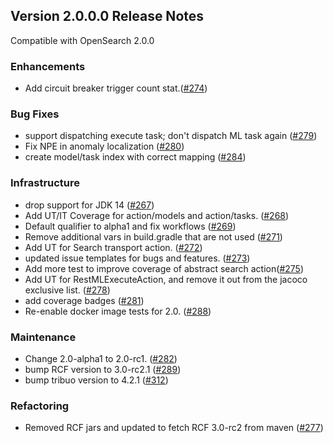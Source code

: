 ## Version 2.0.0.0 Release Notes

Compatible with OpenSearch 2.0.0

### Enhancements

* Add circuit breaker trigger count stat.([#274](https://github.com/opensearch-project/ml-commons/pull/274))

### Bug Fixes

* support dispatching execute task; don't dispatch ML task again ([#279](https://github.com/opensearch-project/ml-commons/pull/279))
* Fix NPE in anomaly localization ([#280](https://github.com/opensearch-project/ml-commons/pull/280))
* create model/task index with correct mapping ([#284](https://github.com/opensearch-project/ml-commons/pull/284))

### Infrastructure

* drop support for JDK 14 ([#267](https://github.com/opensearch-project/ml-commons/pull/267))
* Add UT/IT Coverage for action/models and action/tasks. ([#268](https://github.com/opensearch-project/ml-commons/pull/268))
* Default qualifier to alpha1 and fix workflows ([#269](https://github.com/opensearch-project/ml-commons/pull/269))
* Remove additional vars in build.gradle that are not used ([#271](https://github.com/opensearch-project/ml-commons/pull/271))
* Add UT for Search transport action. ([#272](https://github.com/opensearch-project/ml-commons/pull/272))
* updated issue templates for bugs and features. ([#273](https://github.com/opensearch-project/ml-commons/pull/273))
* Add more test to improve coverage of abstract search action([#275](https://github.com/opensearch-project/ml-commons/pull/275))
* Add UT for RestMLExecuteAction, and remove it out from the jacoco exclusive list. ([#278](https://github.com/opensearch-project/ml-commons/pull/278))
* add coverage badges ([#281](https://github.com/opensearch-project/ml-commons/pull/281))
* Re-enable docker image tests for 2.0. ([#288](https://github.com/opensearch-project/ml-commons/pull/288))

### Maintenance

* Change 2.0-alpha1 to 2.0-rc1. ([#282](https://github.com/opensearch-project/ml-commons/pull/282))
* bump RCF version to 3.0-rc2.1 ([#289](https://github.com/opensearch-project/ml-commons/pull/289))
* bump tribuo version to 4.2.1 ([#312](https://github.com/opensearch-project/ml-commons/pull/312))

### Refactoring

* Removed RCF jars and updated to fetch RCF 3.0-rc2 from maven ([#277](https://github.com/opensearch-project/ml-commons/pull/277))


